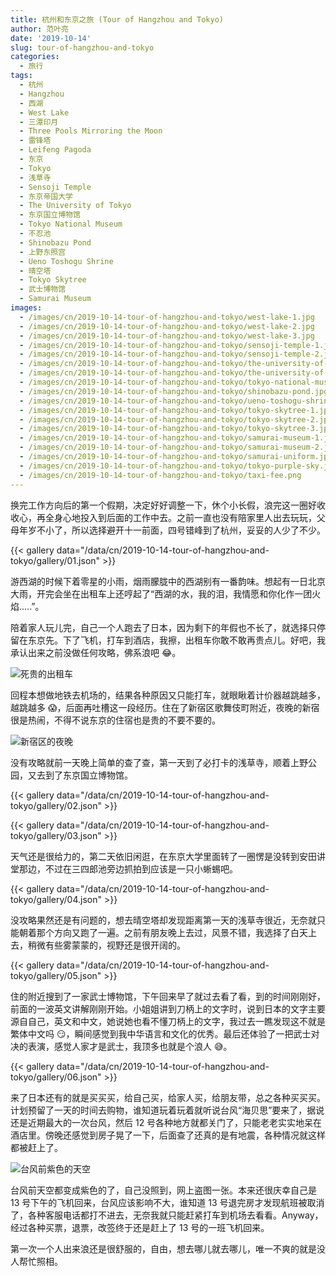 ```yaml
---
title: 杭州和东京之旅 (Tour of Hangzhou and Tokyo)
author: 范叶亮
date: '2019-10-14'
slug: tour-of-hangzhou-and-tokyo
categories:
  - 旅行
tags:
  - 杭州
  - Hangzhou
  - 西湖
  - West Lake
  - 三潭印月
  - Three Pools Mirroring the Moon
  - 雷锋塔
  - Leifeng Pagoda
  - 东京
  - Tokyo
  - 浅草寺
  - Sensoji Temple
  - 东京帝国大学
  - The University of Tokyo
  - 东京国立博物馆
  - Tokyo National Museum
  - 不忍池
  - Shinobazu Pond
  - 上野东照宫
  - Ueno Toshogu Shrine
  - 晴空塔
  - Tokyo Skytree
  - 武士博物馆
  - Samurai Museum
images:
  - /images/cn/2019-10-14-tour-of-hangzhou-and-tokyo/west-lake-1.jpg
  - /images/cn/2019-10-14-tour-of-hangzhou-and-tokyo/west-lake-2.jpg
  - /images/cn/2019-10-14-tour-of-hangzhou-and-tokyo/west-lake-3.jpg
  - /images/cn/2019-10-14-tour-of-hangzhou-and-tokyo/sensoji-temple-1.jpg
  - /images/cn/2019-10-14-tour-of-hangzhou-and-tokyo/sensoji-temple-2.jpg
  - /images/cn/2019-10-14-tour-of-hangzhou-and-tokyo/the-university-of-tokyo-building.jpg
  - /images/cn/2019-10-14-tour-of-hangzhou-and-tokyo/the-university-of-tokyo-lizard.jpg
  - /images/cn/2019-10-14-tour-of-hangzhou-and-tokyo/tokyo-national-museum.jpg
  - /images/cn/2019-10-14-tour-of-hangzhou-and-tokyo/shinobazu-pond.jpg
  - /images/cn/2019-10-14-tour-of-hangzhou-and-tokyo/ueno-toshogu-shrine.jpg
  - /images/cn/2019-10-14-tour-of-hangzhou-and-tokyo/tokyo-skytree-1.jpg
  - /images/cn/2019-10-14-tour-of-hangzhou-and-tokyo/tokyo-skytree-2.jpg
  - /images/cn/2019-10-14-tour-of-hangzhou-and-tokyo/tokyo-skytree-3.jpg
  - /images/cn/2019-10-14-tour-of-hangzhou-and-tokyo/samurai-museum-1.jpg
  - /images/cn/2019-10-14-tour-of-hangzhou-and-tokyo/samurai-museum-2.jpg
  - /images/cn/2019-10-14-tour-of-hangzhou-and-tokyo/samurai-uniform.jpg
  - /images/cn/2019-10-14-tour-of-hangzhou-and-tokyo/tokyo-purple-sky.jpg
  - /images/cn/2019-10-14-tour-of-hangzhou-and-tokyo/taxi-fee.png
---
```


换完工作方向后的第一个假期，决定好好调整一下，休个小长假，浪完这一圈好收收心，再全身心地投入到后面的工作中去。之前一直也没有陪家里人出去玩玩，父母年岁不小了，所以选择避开十一前面，四号错峰到了杭州，妥妥的人少了不少。

{{< gallery data="/data/cn/2019-10-14-tour-of-hangzhou-and-tokyo/gallery/01.json" >}}

游西湖的时候下着零星的小雨，烟雨朦胧中的西湖别有一番韵味。想起有一日北京大雨，开完会坐在出租车上还哼起了“西湖的水，我的泪，我情愿和你化作一团火焰.....”。

陪着家人玩儿完，自己一个人跑去了日本，因为剩下的年假也不长了，就选择只停留在东京先。下了飞机，打车到酒店，我擦，出租车你敢不敢再贵点儿。好吧，我承认出来之前没做任何攻略，佛系浪吧 :joy:。

![死贵的出租车](/images/cn/2019-10-14-tour-of-hangzhou-and-tokyo/taxi-fee.png)

回程本想做地铁去机场的，结果各种原因又只能打车，就眼瞅着计价器越跳越多，越跳越多 :scream:，后面再吐槽这一段经历。住在了新宿区歌舞伎町附近，夜晚的新宿很是热闹，不得不说东京的住宿也是贵的不要不要的。

![新宿区的夜晚](/images/cn/2019-10-14-tour-of-hangzhou-and-tokyo/shinjuku-night.jpg)

没有攻略就前一天晚上简单的查了查，第一天到了必打卡的浅草寺，顺着上野公园，又去到了东京国立博物馆。

{{< gallery data="/data/cn/2019-10-14-tour-of-hangzhou-and-tokyo/gallery/02.json" >}}

{{< gallery data="/data/cn/2019-10-14-tour-of-hangzhou-and-tokyo/gallery/03.json" >}}

天气还是很给力的，第二天依旧闲逛，在东京大学里面转了一圈愣是没转到安田讲堂那边，不过在三四郎池旁边抓拍到应该是一只小蜥蜴吧。

{{< gallery data="/data/cn/2019-10-14-tour-of-hangzhou-and-tokyo/gallery/04.json" >}}

没攻略果然还是有问题的，想去晴空塔却发现距离第一天的浅草寺很近，无奈就只能朝着那个方向又跑了一遍。之前有朋友晚上去过，风景不错，我选择了白天上去，稍微有些雾蒙蒙的，视野还是很开阔的。

{{< gallery data="/data/cn/2019-10-14-tour-of-hangzhou-and-tokyo/gallery/05.json" >}}

住的附近搜到了一家武士博物馆，下午回来早了就过去看了看，到的时间刚刚好，前面的一波英文讲解刚刚开始。小姐姐讲到刀柄上的文字时，说到日本的文字主要源自自己，英文和中文，她说她也看不懂刀柄上的文字，我过去一瞧发现这不就是繁体中文吗 :smirk:，瞬间感觉到我中华语言和文化的优秀。最后还体验了一把武士对决的表演，感觉人家才是武士，我顶多也就是个浪人 :sweat_smile:。

{{< gallery data="/data/cn/2019-10-14-tour-of-hangzhou-and-tokyo/gallery/06.json" >}}

来了日本还有的就是买买买，给自己买，给家人买，给朋友带，总之各种买买买。计划预留了一天的时间去购物，谁知道玩着玩着就听说台风“海贝思”要来了，据说还是近期最大的一次台风，然后 12 号各种地方就都关门了，只能老老实实地呆在酒店里。傍晚还感觉到房子晃了一下，后面查了还真的是有地震，各种情况就这样都被赶上了。

![台风前紫色的天空](/images/cn/2019-10-14-tour-of-hangzhou-and-tokyo/tokyo-purple-sky.jpg)

台风前天空都变成紫色的了，自己没照到，网上盗图一张。本来还很庆幸自己是 13 号下午的飞机回来，台风应该影响不大，谁知道 13 号退完房才发现航班被取消了，各种客服电话都打不进去，无奈我就只能赶紧打车到机场去看看。Anyway，经过各种买票，退票，改签终于还是赶上了 13 号的一班飞机回来。

第一次一个人出来浪还是很舒服的，自由，想去哪儿就去哪儿，唯一不爽的就是没人帮忙照相。

